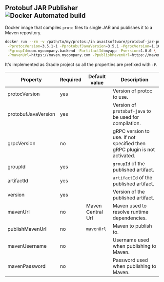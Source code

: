 Protobuf JAR Publisher ![Docker Automated build](https://img.shields.io/docker/automated/avastsoftware/protobuf-jar-publisher.svg)
----------------------
Docker image that compiles `proto` files to single JAR and publishes it to a Maven repository.

```sh
docker run --rm -v /path/to/my/protos:/in avastsoftware/protobuf-jar-publisher \
 -PprotocVersion=3.5.1-1 -PprotobufJavaVersion=3.5.1 -PgrpcVersion=1.10.0 \
 -PgroupId=com.mycompany.backend -PartifactId=myapp -Pversion=1.0.0 \
 -PmavenUrl=https://maven.mycompany.com -PpublishMavenUrl=https://maven.mycompany.com -PmavenUsername=me -PmavenPassword=secret
```

It's implemented as Gradle project so all the properties are prefixed with `-P`.

| Property | Required | Default value | Description |
| -------- | -------- | ------------- | ----------- |
| protocVersion | yes |  | Version of protoc to use. |
| protobufJavaVersion | yes|  | Version of `protobuf-java` to be used for compilation. |
| grpcVersion | no | | gRPC version to use. If not specified then gRPC plugin is not activated. |
| groupId | yes | | `groupId` of the published artifact. |
| artifactId | yes | | `artifactId` of the published artifact. |
| version | yes | | Version of the published artifact. |
| mavenUrl | no | Maven Central Url | Maven used to resolve runtime dependencies. |
| publishMavenUrl | no | `mavenUrl` | Maven to publish to. |
| mavenUsername | no |  | Username used when publishing to Maven. |
| mavenPassword | no |  | Password used when publishing to Maven. |
